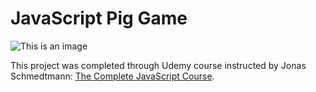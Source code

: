 # JavaScript Pig Game

![This is an image](~/images/ss1.png)

This project was completed through Udemy course instructed by Jonas Schmedtmann: [The Complete JavaScript Course](https://www.udemy.com/share/101Wfe3@pmJLtcD0hcHt63-yPgjyJo-FkNhsxgTzNGIfZDBMtN83gf-HCTf5chXIAQexE3EF/).

